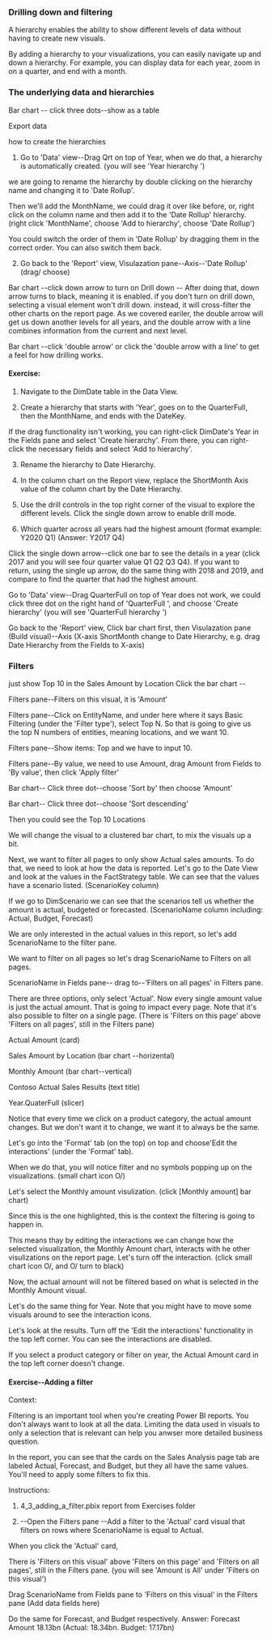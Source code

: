 ### Drilling down and filtering
A hierarchy enables the ability to show different levels of data without having to create new visuals.

By adding a hierarchy to your visualizations, you can easily navigate up and down a hierarchy. For example, you can display data for each year, zoom in on a quarter, and end with a month.


### The underlying data and hierarchies
Bar chart -- click three dots--show as a table

Export data

how to create the hierarchies

1. Go to 'Data' view--Drag Qrt on top of Year, when we do that,  a hierarchy is automatically created. (you will see 'Year hierarchy ')

we are going to rename the hierarchy by double clicking on the hierarchy name and changing it to 'Date Rollup'.

Then we'll add the MonthName, we could drag it over like before, or, right click on the column name and then add it to the 'Date Rollup' hierarchy. (right click 'MonthName', choose 'Add to hierarchy', choose 'Date Rollup')

You could switch the order of them in 'Date Rollup' by dragging them in the correct order. You can also switch them back.

2. Go back to the 'Report' view, Visulazation pane--Axis--'Date Rollup' (drag/ choose)

Bar chart --click down arrow to turn on Drill down -- After doing that, down arrow turns to black, meaning it is enabled. if you don't turn on drill down, selecting a visual element won't drill down. instead, it will cross-filter the other charts on the report page. As we covered eariler, the double arrow will get us down another levels for all years, and the double arrow with a line combines information from the current and next level.

Bar chart --click 'double arrow'  or click the 'double arrow with a line' to get a feel for how drilling works.

#### Exercise:
1. Navigate to the DimDate table in the Data View.

2. Create a hierarchy that starts with 'Year', goes on to the QuarterFull, then the MonthName, and ends with the DateKey.

If the drag functionality isn't working, you can right-click DimDate's Year in the Fields pane and select 'Create hierarchy'. From there, you can right-click the necessary fields and select 'Add to hierarchy'.

3. Rename the hierarchy to Date Hierarchy.

4. In the column chart on the Report view, replace the ShortMonth Axis value of the column chart by the Date Hierarchy.

5. Use the drill controls in the top right corner of the visual to explore the different levels. Click the single down arrow to enable drill mode.

6. Which quarter across all years had the highest amount (format example: Y2020 Q1)  (Answer: Y2017 Q4)

Click the single down arrow--click one bar to see the details in a year (click 2017 and you will see four quarter value Q1 Q2 Q3 Q4). If you want to return, using the single up arrow, do the same thing with 2018 and 2019, and compare to find the quarter that had the highest amount.


Go to 'Data' view--Drag QuarterFull on top of Year does not work, we could click three dot on the right hand of 'QuarterFull ', and choose 'Create hierarchy' (you will see 'QuarterFull hierarchy ')

Go back to the 'Report' view, Click bar chart first, then Visulazation pane (Build visual)--Axis (X-axis ShortMonth change to Date Hierarchy, e.g. drag Date Hierarchy from the Fields to X-axis)


### Filters
just show Top 10 in the Sales Amount by Location
Click the bar chart --

Filters pane--Filters on this visual, it is 'Amount'

Filters pane--Click on EntityName, and under here where it says Basic Filtering (under the 'Filter type'), select Top N. So that is going to give us the top N numbers of entities, meaning locations, and we want 10. 

Filters pane--Show items: Top and we have to input 10. 

Filters pane--By value, we need to use Amount, drag Amount from Fields to 'By value', then click 'Apply filter'


Bar chart-- Click three dot--choose 'Sort by' then choose 'Amount'

Bar chart-- Click three dot--choose 'Sort descending'

Then you could see the Top 10 Locations


We will change the visual to a clustered bar chart, to mix the visuals up a bit.

Next, we want to filter all pages to only show Actual sales amounts. To do that, we need to look at how the data is reported. Let's go to the Date View and look at the values in the FactStrategy table. We can see that the values have a scenario listed. (ScenarioKey column)

If we go to DimScenario we can see that the scenarios tell us whether the amount is actual, budgeted or forecasted. (ScenarioName column including: Actual, Budget, Forecast)

We are only interested in the actual values in this report, so let's add ScenarioName to the filter pane.

We want to filter on all pages so let's drag ScenarioName to Filters on all pages.

ScenarioName in Fields pane-- drag to--'Filters on all pages' in Filters pane.

There are three options, only select 'Actual'. Now every single amount value is just the actual amount. That is going to impact every page. Note that it's also possible to filter on a single page. (There is 'Filters on this page' above 'Filters on all pages', still in the Filters pane)

Actual Amount (card)

Sales Amount by Location   (bar chart --horizental)   

Monthly Amount  (bar chart--vertical)

Contoso Actual Sales Results (text title)

Year.QuaterFull  (slicer)

Notice that every time we click on a product category, the actual amount changes. But we don't want it to change, we want it to always be the same.

Let's go into the 'Format' tab (on the top) on top and choose'Edit the interactions' (under the 'Format' tab).

When we do that, you will notice filter and no symbols popping up on the visualizations. (small chart icon O/)

Let's select the Monthly amount visulization. (click [Monthly amount] bar chart)

Since this is the one highlighted, this is the context the filtering is going to happen in.

This means thay by editing the interactions we can change how the selected visualization, the Monthly Amount chart, interacts with he other visulizations on the report page. Let's turn off the interaction. (click small chart icon O/, and O/ turn to black)

Now, the actual amount will not be filtered based on what is selected in the Monthly Amount visual. 

Let's do the same thing for Year. Note that you might have to move some visuals around to see the interaction icons.

Let's look at the results. Turn off the 'Edit the interactions' functionality in the top left corner. You can see the interactions are disabled.

If you select a product category or filter on year, the Actual Amount card in the top left corner doesn't change. 


#### Exercise--Adding a filter

Context:

Filtering is an important tool when you're creating Power BI reports. You don't always want to look at all the data. Limiting the data used in visuals to only a selection that is relevant can help you anwser more detailed business question.

In the report, you can see that the cards on the Sales Analysis page tab are labeled Actual, Forecast, and Budget, but they all have the same values. You'll need to apply some filters to fix this.

Instructions:

1. 4_3_adding_a_filter.pbix report from Exercises folder

2. --Open the Filters pane
--Add a filter to the 'Actual' card visual that filters on rows where ScenarioName is equal to Actual.

When you click the 'Actual' card, 

There is 'Filters on this visual' above 'Filters on this page' and 'Filters on all pages', still in the Filters pane. (you will see 'Amount is All' under 'Filters on this visual')

Drag ScenarioName from Fields pane to 'Filters on this visual' in the Filters pane (Add data fields here)

Do the same for Forecast, and Budget respectively. Answer: Forecast Amount 18.13bn  (Actual: 18.34bn. Budget: 17.17bn)
